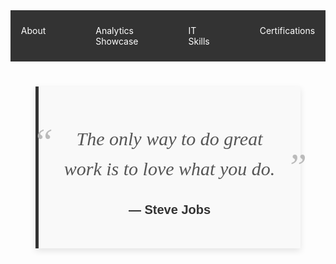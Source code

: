 <nav style="background-color: #333; padding: 10px;">
        <ul style="list-style-type: none; margin: 0; padding: 0; display: flex; justify-content: center;">
            <li style="margin: 0 20px;">
                <a href="#home" target="_blank" style="color: white; text-decoration: none; padding: 14px 20px; display: block;">About</a></li>
            <li style="margin: 0 20px;">
                <a href="https://mbhagwan.github.io/portfolio.html" target="_blank" style="color: white; text-decoration: none; padding: 14px 20px; display: block;">Analytics Showcase</a></li>
            <li style="margin: 0 20px;">
                <a href="#services" target="_blank" style="color: white; text-decoration: none; padding: 14px 20px; display: block;">IT Skills</a></li>
            <li style="margin: 0 20px;">
                <a href="https://mbhagwan.github.io/certified_skills.html" target="_blank" style="color: white; text-decoration: none; padding: 14px 20px; display: block;">Certifications</a></li>
        </ul>
</nav>


<!-- Link to Google Fonts -->
<link href="https://fonts.googleapis.com/css2?family=Playfair+Display:ital@1&family=Raleway:wght@700&display=swap" rel="stylesheet">


<div style="background-color: #f9f9f9; padding: 30px; border-left: 5px solid #333; margin: 40px; max-width: 600px; box-shadow: 0px 4px 10px rgba(0, 0, 0, 0.1);">
        <!-- Quote with large symbols and elegant font -->
        <p style="font-family: 'Playfair Display', serif; font-size: 30px; font-style: italic; color: #555; text-align: center; line-height: 1.6; position: relative;">
            <span style="font-size: 60px; color: #bbb; position: absolute; left: -40px; top: -20px;">“</span>
            The only way to do great work is to love what you do.
            <span style="font-size: 60px; color: #bbb; position: absolute; right: -40px; bottom: -20px;">”</span>
        </p>
        <!-- Author Name with bold and different font -->
        <p style="font-family: 'Raleway', sans-serif; font-size: 20px; font-weight: bold; text-align: center; color: #333; margin-top: 20px;">
            — Steve Jobs
        </p>
</div>
